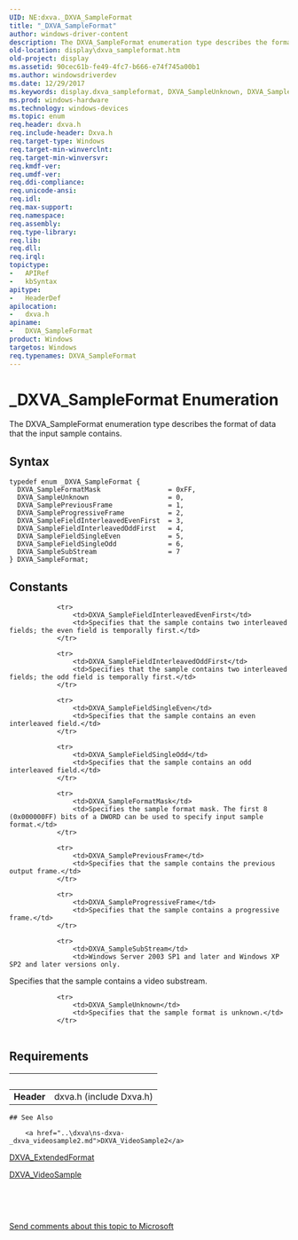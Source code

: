 ```yaml
---
UID: NE:dxva._DXVA_SampleFormat
title: "_DXVA_SampleFormat"
author: windows-driver-content
description: The DXVA_SampleFormat enumeration type describes the format of data that the input sample contains.
old-location: display\dxva_sampleformat.htm
old-project: display
ms.assetid: 90cec61b-fe49-4fc7-b666-e74f745a00b1
ms.author: windowsdriverdev
ms.date: 12/29/2017
ms.keywords: display.dxva_sampleformat, DXVA_SampleUnknown, DXVA_SampleFieldSingleEven, DXVA_SamplePreviousFrame, dxva/DXVA_SampleFormat, dxva/DXVA_SampleProgressiveFrame, DXVA_SampleFieldInterleavedEvenFirst, DXVA_SampleFormatMask, DXVA_SampleProgressiveFrame, dxva/DXVA_SampleFieldSingleOdd, dxva/DXVA_SampleSubStream, DXVA_SampleFormat enumeration [Display Devices], dxva/DXVA_SamplePreviousFrame, DXVA_SampleFieldInterleavedOddFirst, dxva/DXVA_SampleFormatMask, DXVA_SampleSubStream, DXVA_SampleFieldSingleOdd, dxva/DXVA_SampleFieldInterleavedOddFirst, dxva/DXVA_SampleFieldInterleavedEvenFirst, DXVA_SampleFormat, dxvaref_342ab3ab-8498-4d6f-a052-aff84c407436.xml, dxva/DXVA_SampleFieldSingleEven, dxva/DXVA_SampleUnknown, _DXVA_SampleFormat
ms.prod: windows-hardware
ms.technology: windows-devices
ms.topic: enum
req.header: dxva.h
req.include-header: Dxva.h
req.target-type: Windows
req.target-min-winverclnt: 
req.target-min-winversvr: 
req.kmdf-ver: 
req.umdf-ver: 
req.ddi-compliance: 
req.unicode-ansi: 
req.idl: 
req.max-support: 
req.namespace: 
req.assembly: 
req.type-library: 
req.lib: 
req.dll: 
req.irql: 
topictype:
-	APIRef
-	kbSyntax
apitype:
-	HeaderDef
apilocation:
-	dxva.h
apiname:
-	DXVA_SampleFormat
product: Windows
targetos: Windows
req.typenames: DXVA_SampleFormat
---
```


# _DXVA_SampleFormat Enumeration
The DXVA_SampleFormat enumeration type describes the format of data that the input sample contains.

## Syntax
````
typedef enum _DXVA_SampleFormat { 
  DXVA_SampleFormatMask                 = 0xFF,
  DXVA_SampleUnknown                    = 0,
  DXVA_SamplePreviousFrame              = 1,
  DXVA_SampleProgressiveFrame           = 2,
  DXVA_SampleFieldInterleavedEvenFirst  = 3,
  DXVA_SampleFieldInterleavedOddFirst   = 4,
  DXVA_SampleFieldSingleEven            = 5,
  DXVA_SampleFieldSingleOdd             = 6,
  DXVA_SampleSubStream                  = 7
} DXVA_SampleFormat;
````

## Constants

<table>
            
                <tr>
                    <td>DXVA_SampleFieldInterleavedEvenFirst</td>
                    <td>Specifies that the sample contains two interleaved fields; the even field is temporally first.</td>
                </tr>
            
                <tr>
                    <td>DXVA_SampleFieldInterleavedOddFirst</td>
                    <td>Specifies that the sample contains two interleaved fields; the odd field is temporally first.</td>
                </tr>
            
                <tr>
                    <td>DXVA_SampleFieldSingleEven</td>
                    <td>Specifies that the sample contains an even interleaved field.</td>
                </tr>
            
                <tr>
                    <td>DXVA_SampleFieldSingleOdd</td>
                    <td>Specifies that the sample contains an odd interleaved field.</td>
                </tr>
            
                <tr>
                    <td>DXVA_SampleFormatMask</td>
                    <td>Specifies the sample format mask. The first 8 (0x000000FF) bits of a DWORD can be used to specify input sample format.</td>
                </tr>
            
                <tr>
                    <td>DXVA_SamplePreviousFrame</td>
                    <td>Specifies that the sample contains the previous output frame.</td>
                </tr>
            
                <tr>
                    <td>DXVA_SampleProgressiveFrame</td>
                    <td>Specifies that the sample contains a progressive frame.</td>
                </tr>
            
                <tr>
                    <td>DXVA_SampleSubStream</td>
                    <td>Windows Server 2003 SP1 and later and Windows XP SP2 and later versions only.

Specifies that the sample contains a video substream.</td>
                </tr>
            
                <tr>
                    <td>DXVA_SampleUnknown</td>
                    <td>Specifies that the sample format is unknown.</td>
                </tr>
</table>


## Requirements
| &nbsp; | &nbsp; |
| ---- |:---- |
| **Header** | dxva.h (include Dxva.h) |

    ## See Also

        <a href="..\dxva\ns-dxva-_dxva_videosample2.md">DXVA_VideoSample2</a>

<a href="..\dxva\ns-dxva-_dxva_extendedformat.md">DXVA_ExtendedFormat</a>

<a href="..\dxva\ns-dxva-_dxva_videosample.md">DXVA_VideoSample</a>

 

 

<a href="mailto:wsddocfb@microsoft.com?subject=Documentation%20feedback [display\display]:%20DXVA_SampleFormat enumeration%20 RELEASE:%20(12/29/2017)&amp;body=%0A%0APRIVACY STATEMENT%0A%0AWe use your feedback to improve the documentation. We don't use your email address for any other purpose, and we'll remove your email address from our system after the issue that you're reporting is fixed. While we're working to fix this issue, we might send you an email message to ask for more info. Later, we might also send you an email message to let you know that we've addressed your feedback.%0A%0AFor more info about Microsoft's privacy policy, see http://privacy.microsoft.com/en-us/default.aspx." title="Send comments about this topic to Microsoft">Send comments about this topic to Microsoft</a>